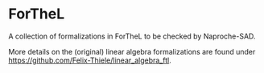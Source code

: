 # ForTheL
A collection of formalizations in ForTheL to be checked by Naproche-SAD.

More details on the (original) linear algebra formalizations are found under
https://github.com/Felix-Thiele/linear_algebra_ftl.
